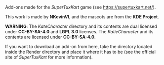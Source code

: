 Add-ons made for the _SuperTuxKart_ game (see https://supertuxkart.net/).

This work is made by __NKevinVI__, and the mascots are from the __KDE Project__.

__WARNING__: The _KateCharacter_ directory and its contents are dual licensed under __CC-BY-SA-4.0__ and __LGPL 3.0__ licenses. The _KatieCharacter_ and its contents are licensed under __CC-BY-SA-4.0__.

If you want to download an add-on from here, take the directory located inside the Render directory and place it where it has to be (see the official site of _SuperTuxKart_ for more information).
